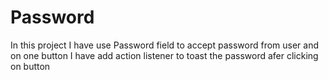 # Password

In this project I have use Password field to accept password from user and on one button I have add action listener to toast the password afer clicking on button 
